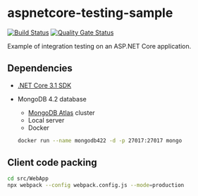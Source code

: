﻿# aspnetcore-testing-sample

[![Build Status](https://dev.azure.com/devprofr/open-source/_apis/build/status/devpro.aspnetcore-testing-sample?branchName=master)](https://dev.azure.com/devprofr/open-source/_build/latest?definitionId=29&branchName=master)
[![Quality Gate Status](https://sonarcloud.io/api/project_badges/measure?project=devpro.aspnet-testing-sample&metric=alert_status)](https://sonarcloud.io/dashboard?id=devpro.aspnet-testing-sample)

Example of integration testing on an ASP.NET Core application.

## Dependencies

- [.NET Core 3.1 SDK](dot.net)
- MongoDB 4.2 database
  - [MongoDB Atlas](https://cloud.mongodb.com/) cluster
  - Local server
  - Docker

  ```bash
  docker run --name mongodb422 -d -p 27017:27017 mongo
  ```

## Client code packing

```bash
cd src/WebApp
npx webpack --config webpack.config.js --mode=production
```
